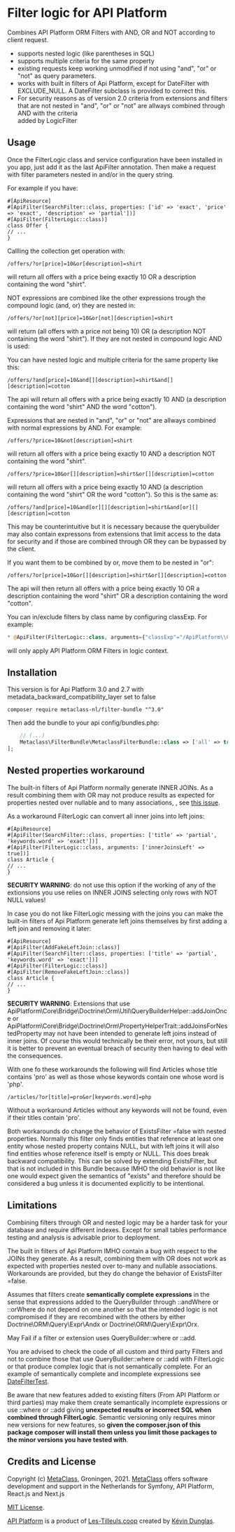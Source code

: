 Filter logic for API Platform
=============================
Combines API Platform ORM Filters with AND, OR and NOT according to client request.
- supports nested logic (like parentheses in SQL)
- supports multiple criteria for the same property
- existing requests keep working unmodified if not using "and", "or" or "not" as query parameters.
- works with built in filters of Api Platform, except for DateFilter
  with EXCLUDE_NULL. A DateFilter subclass is provided to correct this.
- For security reasons as of version 2.0 criteria from extensions and filters that
  are not nested in "and", "or" or "not" are allways combined through AND with the criteria  
  added by LogicFilter

Usage
-----
Once the FilterLogic class and service configuration have been installed in you app,
just add it as the last ApiFilter annotation. Then make a request with filter parameters nested in and/or in the query string.

For example if you have:
```php8
#[ApiResource]
#[ApiFilter(SearchFilter::class, properties: ['id' => 'exact', 'price' => 'exact', 'description' => 'partial'])]
#[ApiFilter(FilterLogic::class)]
class Offer {
// ...
}
```
Callling the collection get operation with:
```uri
/offers/?or[price]=10&or[description]=shirt
```
will return all offers with a price being exactly 10 OR a description containing the word "shirt".

NOT expressions are combined like the other expressions trough the compound logic (and, or) they are nested in:  
```uri
/offers/?or[not][price]=10&or[not][description]=shirt 
```
will return (all offers with a price not being 10) OR (a description NOT containing the word "shirt").
If they are not nested in compound logic AND is used:

You can have nested logic and multiple criteria for the same property like this:
```uri
/offers/?and[price]=10&and[][description]=shirt&and[][description]=cotton
```
The api will return all offers with a price being exactly 10 AND 
(a description containing the word "shirt" AND the word "cotton").

Expressions that are nested in "and", "or" or "not" are allways combined with normal 
expressions by AND. For example:
```uri
/offers/?price=10&not[description]=shirt
```
will return all offers with a price being exactly 10 AND a description NOT containing the word "shirt".

```uri
/offers/?price=10&or[][description]=shirt&or[][description]=cotton
```
will return all offers with a price being exactly 10 AND
(a description containing the word "shirt" OR the word "cotton").
So this is the same as:
```uri
/offers/?and[price]=10&and[or][][description]=shirt&and[or][][description]=cotton
```
This may be counterintuitive but it is necessary because the querybuilder may also contain
expressons from extensions that limit access to the data for security and if those
are combined through OR they can be bypassed by the client.

If you want them to be combined by or, move them to be nested in "or":
```uri
/offers/?or[price]=10&or[][description]=shirt&or[][description]=cotton
```
The api will then return all offers with a price being exactly 10 
OR a description containing the word "shirt" 
OR a description containing the word "cotton".


You can in/exclude filters by class name by configuring classExp. For example:
```php docblock
* @ApiFilter(FilterLogic::class, arguments={"classExp"="/ApiPlatform\\Core\\Bridge\\Doctrine\\Orm\\Filter\\+/"})
```
will only apply API Platform ORM Filters in logic context.

Installation
------------
This version is for Api Platform 3.0 and 2.7 with metadata_backward_compatibility_layer set to false
```shell
composer require metaclass-nl/filter-bundle "^3.0"
```

Then add the bundle to your api config/bundles.php:
```php
    // (...)
    Metaclass\FilterBundle\MetaclassFilterBundle::class => ['all' => true],
];
```

Nested properties workaround
----------------------------

The built-in filters of Api Platform normally generate INNER JOINs. As a result
combining them with OR may not produce results as expected for properties
nested over nullable and to many associations, , see [this issue](https://github.com/metaclass-nl/filter-bundle/issues/2).

As a workaround FilterLogic can convert all inner joins into left joins:
```php8
#[ApiResource]
#[ApiFilter(SearchFilter::class, properties: ['title' => 'partial', 'keywords.word' => 'exact'])]
#[ApiFilter(FilterLogic::class, arguments: ['innerJoinsLeft' => true])]
class Article {
// ...
}
```
<b>SECURITY WARNING</b>: do not use this option if the working of any of the extionsions 
you use relies on INNER JOINS selecting only rows with NOT NULL values!

In case you do not like FilterLogic messing with the joins you can make
the built-in filters of Api Platform generate left joins themselves by first adding
a left join and removing it later:
```php8
#[ApiResource]
#[ApiFilter(AddFakeLeftJoin::class)]
#[ApiFilter(SearchFilter::class, properties: ['title' => 'partial', 'keywords.word' => 'exact'])]
#[ApiFilter(FilterLogic::class)]
#[ApiFilter(RemoveFakeLeftJoin::class)]
class Article {
// ...
}
```
<b>SECURITY WARNING</b>: Extensions that use ApiPlatform\Core\Bridge\Doctrine\Orm\Util\QueryBuilderHelper::addJoinOnce
or ApiPlatform\Core\Bridge\Doctrine\Orm\PropertyHelperTrait::addJoinsForNestedProperty
may not have been intended to generate left joins instead of inner joins. Of course this would
technically be their error, not yours, but still it is better to prevent an eventual breach of security
then having to deal with the consequences.


With one fo these workarounds the following will find Articles whose title contains 'pro'
as well as those whose keywords contain one whose word is 'php'.
```uri
/articles/?or[title]=pro&or[keywords.word]=php
```
Without a workaround Articles without any keywords will not be found,
even if their titles contain 'pro'.

Both workarounds do change the behavior of ExistsFilter =false with nested properties.
Normally this filter only finds entities that reference at least one entity
whose nested property contains NULL, but with left joins it will also find entities
whose reference itself is empty or NULL. This does break backward compatibility.
This can be solved by extending ExistsFilter, but that is not included
in this Bundle because IMHO the old behavior is not like one would expect given
the semantics of "exists" and therefore should be considered a bug unless it is
documented explicitly to be intentional.

Limitations
-----------
Combining filters through OR and nested logic may be a harder task for your
database and require different indexes. Except for small tables performance
testing and analysis is advisable prior to deployment.  

The built in filters of Api Platform IMHO contain a bug with respect to the JOINs 
they generate. As a result, combining them with OR does not work as expected with properties
nested over to-many and nullable associations. Workarounds are provided, but they
do change the behavior of ExistsFilter =false.

Assumes that filters create <b>semantically complete expressions</b> in the sense that
expressions added to the QueryBuilder through ::andWhere or ::orWhere do not depend
on one another so that the intended logic is not compromised if they are recombined
with the others by either Doctrine\ORM\Query\Expr\Andx or Doctrine\ORM\Query\Expr\Orx.

May Fail if a filter or extension uses QueryBuilder::where or ::add. 

You are advised to check the code of all custom and third party Filters and
not to combine those that use QueryBuilder::where or ::add with FilterLogic
or that produce complex logic that is not semantically complete. For an
example of semantically complete and incomplete expressions see [DateFilterTest](./tests/Filter/DateFilterTest.php).

Be aware that new features added to existing filters (From API Platform or third parties)
may make them create semantically incomplete expressions or use ::where or ::add giving <b>unexpected results
or incorrect SQL when combined through FilterLogic</b>. Semantic versioning only requires minor new versions
for new features, so <b>given the composer.json of this package composer will install them unless you
limit those packages to the minor versions you have tested with</b>.

Credits and License
-------------------
Copyright (c) [MetaClass](https://www.metaclass.nl/), Groningen, 2021. [MetaClass](https://www.metaclass.nl/) offers software development and support in the Netherlands for Symfony, API Platform, React.js and Next.js

[MIT License](./LICENSE).

[API Platform](https://api-platform.com/) is a product of [Les-Tilleuls.coop](https://les-tilleuls.coop)
created by [Kévin Dunglas](https://dunglas.fr).

